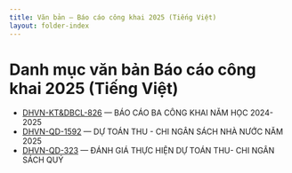 ```yaml
---
title: Văn bản – Báo cáo công khai 2025 (Tiếng Việt)
layout: folder-index
---
```

# Danh mục văn bản Báo cáo công khai 2025 (Tiếng Việt)

- [DHVN-KT&DBCL-826](./DHVN-KT%26DBCL-826%20B%C3%A1o%20c%C3%A1o%20c%C3%B4ng%20khai%20n%C4%83m%20h%E1%BB%8Dc%202024-2025_source.md) — BÁO CÁO BA CÔNG KHAI NĂM HỌC 2024-2025
- [DHVN-QD-1592](./DHVN-QD-1592%20C%C3%B4ng%20khai%20d%E1%BB%B1%20to%C3%A1n%20ng%C3%A2n%20s%C3%A1ch%20n%C4%83m%202025_source.md) — DỰ TOÁN THU - CHI NGÂN SÁCH NHÀ NƯỚC NĂM 2025
- [DHVN-QD-323](./DHVN-QD-323%20C%C3%B4ng%20khai%20th%E1%BB%B1c%20hi%E1%BB%87n%20d%E1%BB%B1%20to%C3%A1n%20Qu%C3%BD%201%20n%C4%83m%202025_source.md) — ĐÁNH GIÁ THỰC HIỆN DỰ TOÁN THU- CHI NGÂN SÁCH QUÝ
